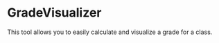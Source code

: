 GradeVisualizer
===============

This tool allows you to easily calculate and visualize a grade for a class.
